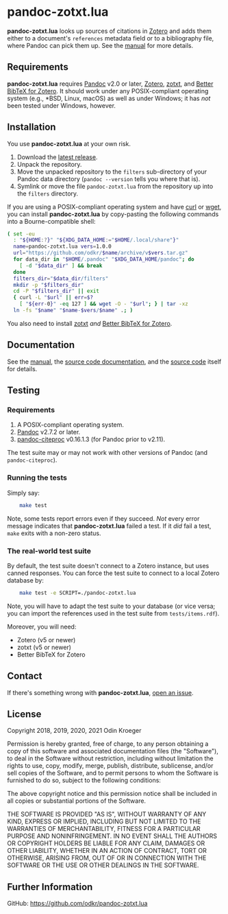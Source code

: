 # pandoc-zotxt.lua

**pandoc-zotxt.lua** looks up sources of citations in
[Zotero](https://www.zotero.org/) and adds them either to a
document's `references` metadata field or to a bibliography
file, where Pandoc can pick them up. See the
[manual](man/pandoc-zotxt.lua.md) for more details.


## Requirements

**pandoc-zotxt.lua** requires [Pandoc](https://www.pandoc.org/) v2.0 or later,
[Zotero](https://www.zotero.org/), [zotxt](https://github.com/egh/zotxt/), and
[Better BibTeX for Zotero](https://retorque.re/zotero-better-bibtex/).
It should work under any POSIX-compliant operating system (e.g., \*BSD, Linux,
macOS) as well as under Windows; it has *not* been tested under Windows,
however.


## Installation

You use **pandoc-zotxt.lua** at your own risk.

1. Download the
   [latest release](https://github.com/odkr/pandoc-zotxt.lua/releases/latest).
2. Unpack the repository.
3. Move the unpacked repository to the `filters` sub-directory of your Pandoc
   data directory (`pandoc --version` tells you where that is).
4. Symlink or move the file `pandoc-zotxt.lua` from the repository
   up into the `filters` directory.

If you are using a POSIX-compliant operating system and have
[curl](https://curl.haxx.se/) or [wget](https://www.gnu.org/software/wget/),
you can install **pandoc-zotxt.lua** by copy-pasting the following commands
into a Bourne-compatible shell:

```sh
( set -eu
  : "${HOME:?}" "${XDG_DATA_HOME:="$HOME/.local/share"}"
  name=pandoc-zotxt.lua vers=1.0.0
  url="https://github.com/odkr/$name/archive/v$vers.tar.gz"
  for data_dir in "$HOME/.pandoc" "$XDG_DATA_HOME/pandoc"; do
    [ -d "$data_dir" ] && break
  done
  filters_dir="$data_dir/filters"
  mkdir -p "$filters_dir"
  cd -P "$filters_dir" || exit
  { curl -L "$url" || err=$?
    [ "${err-0}" -eq 127 ] && wget -O - "$url"; } | tar -xz
  ln -fs "$name" "$name-$vers/$name" .; )
```

You also need to install [zotxt](https://github.com/egh/zotxt/) *and*
[Better BibTeX for Zotero](https://retorque.re/zotero-better-bibtex/).


## Documentation

See the [manual](man/pandoc-zotxt.lua.md), the
[source code documentation](https://odkr.github.io/pandoc-zotxt.lua/),
and the [source code](pandoc-zotxt.lua) itself for details.


## Testing

### Requirements

1. A POSIX-compliant operating system.
2. [Pandoc](https://www.pandoc.org/) v2.7.2 or later.
3. [pandoc-citeproc](https://github.com/jgm/pandoc-citeproc) v0.16.1.3
   (for Pandoc prior to v2.11).

The test suite may or may not work with other versions of
Pandoc (and `pandoc-citeproc`).

### Running the tests

Simply say:

```sh
    make test
```

Note, some tests report errors even if they succeed. *Not* every error message
indicates that **pandoc-zotxt.lua** failed a test. If it *did* fail a test,
`make` exits with a non-zero status.

### The real-world test suite

By default, the test suite doesn't connect to a Zotero instance,
but uses canned responses. You can force the test suite to connect
to a local Zotero database by:

```sh
    make test -e SCRIPT=./pandoc-zotxt.lua
```

Note, you will have to adapt the test suite to your database (or vice versa;
you can import the references used in the test suite from `tests/items.rdf`).

Moreover, you will need:

* Zotero (v5 or newer)
* zotxt (v5 or newer)
* Better BibTeX for Zotero


## Contact

If there's something wrong with **pandoc-zotxt.lua**,
[open an issue](https://github.com/odkr/pandoc-zotxt.lua/issues).


## License

Copyright 2018, 2019, 2020, 2021 Odin Kroeger

Permission is hereby granted, free of charge, to any person obtaining a copy
of this software and associated documentation files (the "Software"), to deal
in the Software without restriction, including without limitation the rights
to use, copy, modify, merge, publish, distribute, sublicense, and/or sell
copies of the Software, and to permit persons to whom the Software is
furnished to do so, subject to the following conditions:

The above copyright notice and this permission notice shall be included in
all copies or substantial portions of the Software.

THE SOFTWARE IS PROVIDED "AS IS", WITHOUT WARRANTY OF ANY KIND, EXPRESS OR
IMPLIED, INCLUDING BUT NOT LIMITED TO THE WARRANTIES OF MERCHANTABILITY,
FITNESS FOR A PARTICULAR PURPOSE AND NONINFRINGEMENT. IN NO EVENT SHALL THE
AUTHORS OR COPYRIGHT HOLDERS BE LIABLE FOR ANY CLAIM, DAMAGES OR OTHER
LIABILITY, WHETHER IN AN ACTION OF CONTRACT, TORT OR OTHERWISE, ARISING FROM,
OUT OF OR IN CONNECTION WITH THE SOFTWARE OR THE USE OR OTHER DEALINGS IN THE
SOFTWARE.


## Further Information

GitHub: <https://github.com/odkr/pandoc-zotxt.lua>

